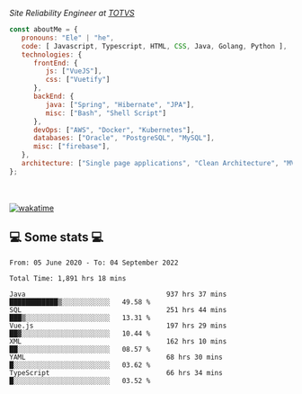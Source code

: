 <p><em>Site Reliability Engineer at <a href="https://www.totvs.com/">TOTVS</a></br>
</em></p>


```javascript
const aboutMe = {
   pronouns: "Ele" | "he",
   code: [ Javascript, Typescript, HTML, CSS, Java, Golang, Python ],
   technologies: {
      frontEnd: {
         js: ["VueJS"],
         css: ["Vuetify"]
      },
      backEnd: {
         java: ["Spring", "Hibernate", "JPA"],
         misc: ["Bash", "Shell Script"]
      },
      devOps: ["AWS", "Docker", "Kubernetes"],
      databases: ["Oracle", "PostgreSQL", "MySQL"],
      misc: ["firebase"],
   },
   architecture: ["Single page applications", "Clean Architecture", "MVC", "Microservices"],
};
```
</br></br>
[![wakatime](https://wakatime.com/badge/user/a3a8ed06-d304-4d6b-bc86-4adc418cdea7.svg)](https://wakatime.com/@a3a8ed06-d304-4d6b-bc86-4adc418cdea7)
<h2>💻 Some stats 💻</h2>

<!--START_SECTION:waka-->

```text
From: 05 June 2020 - To: 04 September 2022

Total Time: 1,891 hrs 18 mins

Java                                   937 hrs 37 mins ████████████▒░░░░░░░░░░░░   49.58 %
SQL                                    251 hrs 44 mins ███▒░░░░░░░░░░░░░░░░░░░░░   13.31 %
Vue.js                                 197 hrs 29 mins ██▓░░░░░░░░░░░░░░░░░░░░░░   10.44 %
XML                                    162 hrs 10 mins ██░░░░░░░░░░░░░░░░░░░░░░░   08.57 %
YAML                                   68 hrs 30 mins  █░░░░░░░░░░░░░░░░░░░░░░░░   03.62 %
TypeScript                             66 hrs 34 mins  █░░░░░░░░░░░░░░░░░░░░░░░░   03.52 %
```

<!--END_SECTION:waka-->
